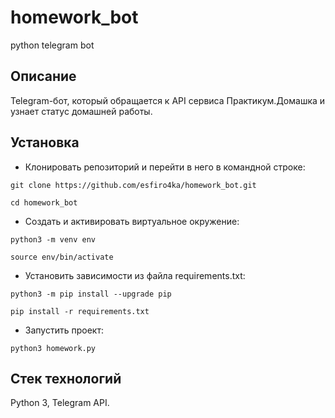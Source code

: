 # homework_bot

python telegram bot

## Описание

Telegram-бот, который обращается к API сервиса Практикум.Домашка и узнает статус домашней работы.

## Установка

- Клонировать репозиторий и перейти в него в командной строке:

```
git clone https://github.com/esfiro4ka/homework_bot.git

cd homework_bot
```

- Cоздать и активировать виртуальное окружение:

```
python3 -m venv env

source env/bin/activate
```

- Установить зависимости из файла requirements.txt:

```
python3 -m pip install --upgrade pip

pip install -r requirements.txt
```

- Запустить проект:

```
python3 homework.py
```

## Стек технологий

Python 3, Telegram API.
